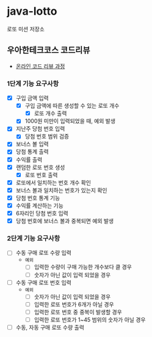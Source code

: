 # java-lotto

로또 미션 저장소

## 우아한테크코스 코드리뷰

- [온라인 코드 리뷰 과정](https://github.com/woowacourse/woowacourse-docs/blob/master/maincourse/README.md)

### 1단계 기능 요구사항
- [x] 구입 금액 입력
    - [x] 구입 금액에 따른 생성할 수 있는 로또 개수
        - [x] 로또 개수 출력
    - [x] 1000원 미만이 입력되었을 때, 예외 발생
- [x] 지난주 당첨 번호 입력
    - [x] 당첨 번호 범위 검증
- [x] 보너스 볼 입력
- [x] 당첨 통계 출력
- [x] 수익률 출력
- [x] 랜덤한 로또 번호 생성
    - [x] 로또 번호 출력
- [x] 로또에서 일치하는 번호 개수 확인
- [x] 보너스 볼과 일치하는 번호가 있는지 확인
- [x] 당첨 번호 통계 기능
- [x] 수익률 계산하는 기능
- [x] 6자리인 당첨 번호 입력
- [x] 당첨 번호에 보너스 볼과 중복되면 예외 발생

### 2단계 기능 요구사항
- [ ] 수동 구매 로또 수량 입력
  - `예외`
    - [ ] 입력한 수량이 구매 가능한 개수보다 클 경우
    - [ ] 숫자가 아닌 값이 입력 되었을 경우
- [ ] 수동 구매 로또 번호 입력 
  - `예외`
    - [ ] 숫자가 아닌 값이 입력 되었을 경우
    - [ ] 입력한 로또 번호가 6개가 아닐 경우
    - [ ] 입력한 로또 번호 중 중복이 발생할 경우
    - [ ] 입력한 로또 번호가 1~45 범위의 숫자가 아닐 경우
- [ ] 수동, 자동 구매 로또 수량 출력 
